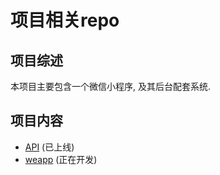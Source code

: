 # 项目相关repo

## 项目综述
本项目主要包含一个微信小程序, 及其后台配套系统.

## 项目内容
+ [API](https://github.com/glrh111/read_in_life_api) (已上线)
+ [weapp](https://github.com/glrh111/read_in_life_weapp) (正在开发)


